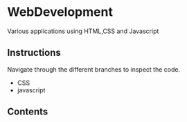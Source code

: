 # WebDevelopment
Various applications using HTML,CSS and Javascript

## Instructions
<p>Navigate through the different branches to
inspect the code.</p>
<ul>
  <li>CSS</li>
  <li>javascript</li>
</ul>

## Contents
